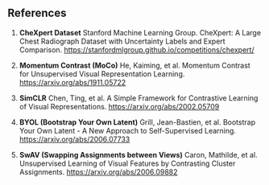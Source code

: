 ## References

1. **CheXpert Dataset**
Stanford Machine Learning Group. CheXpert: A Large Chest Radiograph Dataset with Uncertainty Labels and Expert Comparison.
https://stanfordmlgroup.github.io/competitions/chexpert/

2. **Momentum Contrast (MoCo)**
He, Kaiming, et al. Momentum Contrast for Unsupervised Visual Representation Learning.
https://arxiv.org/abs/1911.05722

3. **SimCLR**
Chen, Ting, et al. A Simple Framework for Contrastive Learning of Visual Representations.
https://arxiv.org/abs/2002.05709

4. **BYOL (Bootstrap Your Own Latent)**
Grill, Jean-Bastien, et al. Bootstrap Your Own Latent - A New Approach to Self-Supervised Learning.
https://arxiv.org/abs/2006.07733

5. **SwAV (Swapping Assignments between Views)**
Caron, Mathilde, et al. Unsupervised Learning of Visual Features by Contrasting Cluster Assignments.
https://arxiv.org/abs/2006.09882